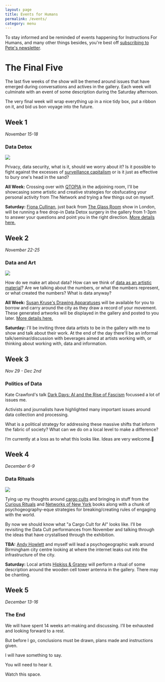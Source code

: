 ```yaml
---
layout: page
title: Events for Humans
permalink: /events/
category: menu
---
```


To stay informed and be reminded of events happening for Instructions For Humans, and many other things besides, you're best off [subscribing to Pete's newsletter](https://tinyletter.com/peteashton).


# The Final Five

The last five weeks of the show will be themed around issues that have emerged during conversations and actives in the gallery. Each week will culminate with an event of some description during the Saturday afternoon. 

The very final week will wrap everything up in a nice tidy box, put a ribbon on it, and bid us bon voyage into the future. 

## Week 1

*November 15-18*

### Data Detox

![](http://instructionsforhumans.com/images/datadetox.jpg)

Privacy, data security, what is it, should we worry about it? Is it possible to fight against the excesses of [surveillance capitalism](https://en.wikipedia.org/wiki/Surveillance_capitalism) or is it just as effective to bury one's head in the sand? 

**All Week:** Crossing over with [QTOPIA](http://www.bom.org.uk/event/qtopia/) in the adjoining room, I'll be showcasing some artistic and creative strategies for obsfucating your personal activity from The Network and trying a few things out on myself. 

**Saturday:** [Fiona Cullinan](http://fionacullinan.com/projects/infosecurity/), just back from [The Glass Room](https://theglassroom.org) show in London, will be running a free drop-in Data Detox surgery in the gallery from 1-3pm to answer your questions and point you in the right direction. [More details here.](http://www.bom.org.uk/event/data-detox-surgery/) 

## Week 2

*November 22-25*

### Data and Art

![](http://instructionsforhumans.com/images/kruse1-1.jpg)


How do we make art about data? How can we think of [data as an artistic material](http://www.mitpressjournals.org/doi/abs/10.1162/LEON_a_01414)? Are we talking about the numbers, or what the numbers represent, or what created the numbers? What is data anyway? 

**All Week:** [Susan Kruse's Drawing Apparatuses](http://instructionsforhumans.com/kruse/) will be available for you to borrow and carry around the city as they draw a record of your movement. These generated artworks will be displayed in the gallery and posted to you later. [More details here.](http://instructionsforhumans.com/kruse/) 

**Saturday:** I'll be inviting three data artists to be in the gallery with me to show and talk about their work. At the end of the day there'll be an informal talk/seminar/discussion with beverages aimed at artists working with, or thinking about working with, data and information. 

## Week 3

*Nov 29 - Dec 2nd*

### Politics of Data

Kate Crawford's talk [Dark Days: AI and the Rise of Fascism](https://www.youtube.com/watch?v=Dlr4O1aEJvI) focussed a lot of issues me. 

Activists and journalists have highlighted many important issues around data collection and processing.

What is a political strategy for addressing these massive shifts that inform the fabric of society? What can we do on a local level to make a difference? 

I’m currently at a loss as to what this looks like. Ideas are very welcome.
## Week 4

*December 6-9*

### Data Rituals

![](http://instructionsforhumans.com/images/celltower1_500.jpg)

Tying up my thoughts around [cargo cults](https://en.wikipedia.org/wiki/Cargo_cult) and bringing in stuff from the [Curious Rituals](http://curiousrituals.nearfuturelaboratory.com) and [Networks of New York](http://amzn.to/2tCcPU7) books along with a chunk of psychogeography-eque strategies for breaking/creating rules of engaging with the world. 

By now we should know what "a Cargo Cult for AI" looks like. I’ll be revisiting the Data Cult performances from November and talking through the ideas that have crystallised through the exhibition. 

**TBA:** [Andy Howlett](http://andyhowlett.co.uk) and myself will lead a psychogeographic walk around Birmingham city centre looking at where the internet leaks out into the infrastructure of the city.

**Saturday:** Local artists [Hipkiss & Graney](https://www.hipkissandgraney.com) will perform a ritual of some description around the wooden cell tower antenna in the gallery. There may be chanting. 

## Week 5

*December 13-16*

### The End

We will have spent 14 weeks art-making and discussing. I’ll be exhausted and looking forward to a rest. 

But before I go, conclusions must be drawn, plans made and instructions given. 

I will have something to say. 

You will need to hear it. 

Watch this space.
